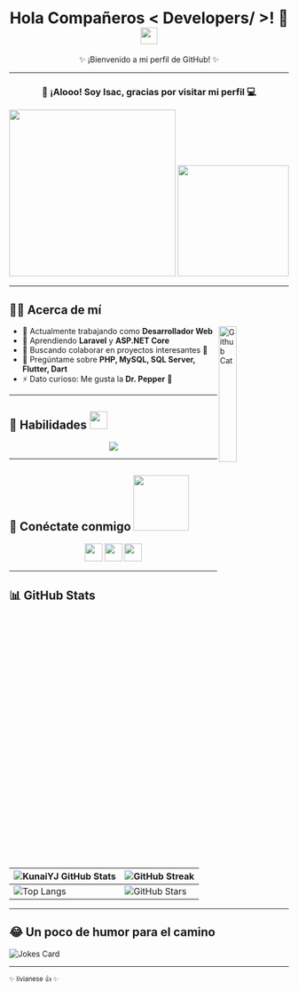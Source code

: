 <h1 align="center">
  Hola Compañeros < Developers/ >! 👋 
  <img src="https://raw.githubusercontent.com/MartinHeinz/MartinHeinz/master/wave.gif" width="30px">
</h1>

<p align="center">✨ ¡Bienvenido a mi perfil de GitHub! ✨</p>

---

<div align="center">
  <h3>👋 ¡Alooo! Soy <strong>Isac</strong>, gracias por visitar mi perfil 💻</h3>
  <img src="https://media.tenor.com/AGoJL8iLP5UAAAAi/akselav-cat.gif" width="300px">
  <img src="https://media1.tenor.com/m/QWyZ0gl_H84AAAAd/mad-cat-fr-lol.gif" width="200px">
</div>

---

## 🧑‍💻 Acerca de mí

<img width="25%" align="right" alt="Github Cat" src="https://www.svgrepo.com/show/311879/cat-with-wry-smile.svg" />

- 🔭 Actualmente trabajando como **Desarrollador Web**
- 🌱 Aprendiendo **Laravel** y **ASP.NET Core**
- 👯 Buscando colaborar en proyectos interesantes 🚀
- 💬 Pregúntame sobre **PHP, MySQL, SQL Server, Flutter, Dart**
- ⚡ Dato curioso: Me gusta la **Dr. Pepper** 🥤

---

## 🚀 Habilidades <img src="https://media2.giphy.com/media/QssGEmpkyEOhBCb7e1/giphy.gif" width="32px">

<p align="center">
  <a href="https://skillicons.dev">
    <img src="https://skillicons.dev/icons?i=laravel,php,html,css,scss,javascript,dotnet,cs,mysql,flutter,dart,nodejs,npm,git" />
  </a>
</p>

---

## 🤝 Conéctate conmigo <img src="https://raw.githubusercontent.com/ShahriarShafin/ShahriarShafin/main/Assets/handshake.gif" width="100px">

<p align="center">
  <a href="https://www.facebook.com/isac.montes.273710"><img width="32px" src="https://www.svgrepo.com/show/382721/facebook.svg" /></a>
  <a href="https://www.instagram.com/isac_montes_1/"><img width="32px" src="https://www.svgrepo.com/show/157806/instagram.svg" /></a>
  <a href="https://github.com/KunaiYJ"><img width="32px" src="https://www.svgrepo.com/show/475654/github-color.svg" /></a>
</p>

---

## 📊 GitHub Stats

| ![KunaiYJ GitHub Stats](https://github-readme-stats.vercel.app/api?username=KunaiYJ&show_icons=true&theme=tokyonight) | ![GitHub Streak](https://github-readme-streak-stats.herokuapp.com/?user=KunaiYJ&theme=tokyonight) |
| --- | --- |
| ![Top Langs](https://github-readme-stats.vercel.app/api/top-langs/?username=KunaiYJ&layout=compact&theme=tokyonight) | ![GitHub Stars](https://github-readme-stats.vercel.app/api?username=KunaiYJ&show_icons=true&hide=prs&theme=tokyonight&hide_rank=true&count_private=true) |

---

## 😂 Un poco de humor para el camino

![Jokes Card](https://readme-jokes.vercel.app/api?theme=tokyonight)

---

<sub>✨ livianese  :+1: ✨</sub>
